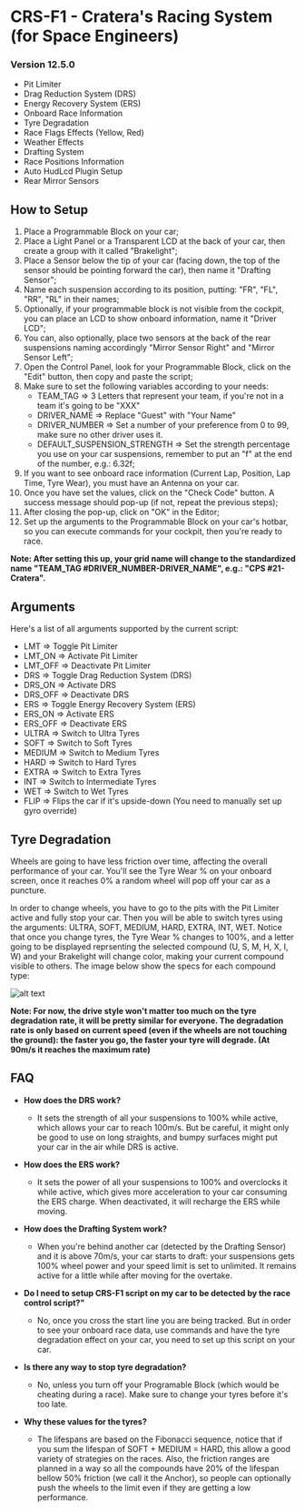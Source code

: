 # CRS-F1 - Cratera's Racing System (for Space Engineers)

### Version 12.5.0
- Pit Limiter
- Drag Reduction System (DRS)
- Energy Recovery System (ERS)
- Onboard Race Information
- Tyre Degradation
- Race Flags Effects (Yellow, Red)
- Weather Effects
- Drafting System
- Race Positions Information
- Auto HudLcd Plugin Setup
- Rear Mirror Sensors

## How to Setup
1. Place a Programmable Block on your car;
2. Place a Light Panel or a Transparent LCD at the back of your car, then create a group with it called "Brakelight";
3. Place a Sensor below the tip of your car (facing down, the top of the sensor should be pointing forward the car), then name it "Drafting Sensor";
4. Name each suspension according to its position, putting: "FR", "FL", "RR", "RL" in their names;
5. Optionally, if your programmable block is not visible from the cockpit, you can place an LCD to show onboard information, name it "Driver LCD";
6. You can, also optionally, place two sensors at the back of the rear suspensions naming accordingly "Mirror Sensor Right" and "Mirror Sensor Left";
7. Open the Control Panel, look for your Programmable Block, click on the "Edit" button, then copy and paste the script;
8. Make sure to set the following variables according to your needs:
   - TEAM_TAG => 3 Letters that represent your team, if you're not in a team it's going to be "XXX"
   - DRIVER_NAME => Replace "Guest" with "Your Name"
   - DRIVER_NUMBER => Set a number of your preference from 0 to 99, make sure no other driver uses it.
   - DEFAULT_SUSPENSION_STRENGTH => Set the strength percentage you use on your car suspensions, remember to put an "f" at the end of the number, e.g.: 6.32f;
9. If you want to see onboard race information (Current Lap, Position, Lap Time, Tyre Wear), you must have an Antenna on your car. 
10. Once you have set the values, click on the "Check Code" button. A success message should pop-up (if not, repeat the previous steps);
11. After closing the pop-up, click on "OK" in the Editor;
12. Set up the arguments to the Programmable Block on your car's hotbar, so you can execute commands for your cockpit, then you're ready to race.

**Note: After setting this up, your grid name will change to the standardized name "TEAM_TAG #DRIVER_NUMBER-DRIVER_NAME", e.g.: "CPS #21-Cratera".**

## Arguments
Here's a list of all arguments supported by the current script:
- LMT     => Toggle Pit Limiter
- LMT_ON  => Activate Pit Limiter
- LMT_OFF => Deactivate Pit Limiter
- DRS     => Toggle Drag Reduction System (DRS)
- DRS_ON  => Activate DRS
- DRS_OFF => Deactivate DRS
- ERS     => Toggle Energy Recovery System (ERS)
- ERS_ON  => Activate ERS
- ERS_OFF => Deactivate ERS
- ULTRA   => Switch to Ultra Tyres
- SOFT    => Switch to Soft Tyres
- MEDIUM  => Switch to Medium Tyres
- HARD    => Switch to Hard Tyres
- EXTRA   => Switch to Extra Tyres
- INT     => Switch to Intermediate Tyres
- WET     => Switch to Wet Tyres
- FLIP    => Flips the car if it's upside-down (You need to manually set up gyro override)

## Tyre Degradation
Wheels are going to have less friction over time, affecting the overall performance of your car. You'll see the Tyre Wear % on your onboard screen, once it reaches 0% a random wheel will pop off your car as a puncture.

In order to change wheels, you have to go to the pits with the Pit Limiter active and fully stop your car. Then you will be able to switch tyres using the arguments: ULTRA, SOFT, MEDIUM, HARD, EXTRA, INT, WET. Notice that once you change tyres, the Tyre Wear % changes to 100%, and a letter going to be displayed reprsenting the selected compound (U, S, M, H, X, I, W) and your Brakelight will change color, making your current compound visible to others. The image below show the specs for each compound type:

![alt text](https://i.imgur.com/MpU0WFL.png)

**Note: For now, the drive style won't matter too much on the tyre degradation rate, it will be pretty similar for everyone. The degradation rate is only based on current speed (even if the wheels are not touching the ground): the faster you go, the faster your tyre will degrade. (At 90m/s it reaches the maximum rate)**

## FAQ
- **How does the DRS work?**
  - It sets the strength of all your suspensions to 100% while active, which allows your car to reach 100m/s. But be careful, it might only be good to use on long straights, and bumpy surfaces might put your car in the air while DRS is active.
  
- **How does the ERS work?**
  - It sets the power of all your suspensions to 100% and overclocks it while active, which gives more acceleration to your car consuming the ERS charge. When deactivated, it will recharge the ERS while moving.
  
- **How does the Drafting System work?**
  - When you're behind another car (detected by the Drafting Sensor) and it is above 70m/s, your car starts to draft: your suspensions gets 100% wheel power and your speed limit is set to unlimited. It remains active for a little while after moving for the overtake.
  
- **Do I need to setup CRS-F1 script on my car to be detected by the race control script?"**
  - No, once you cross the start line you are being tracked. But in order to see your onboard race data, use commands and have the tyre degradation effect on your car, you need to set up this script on your car.
  
- **Is there any way to stop tyre degradation?**
  - No, unless you turn off your Programable Block (which would be cheating during a race). Make sure to change your tyres before it's too late.

- **Why these values for the tyres?**
  - The lifespans are based on the Fibonacci sequence, notice that if you sum the lifespan of SOFT + MEDIUM = HARD, this allow a good variety of strategies on the races. Also, the friction ranges are planned in a way so all the compounds have 20% of the lifespan bellow 50% friction (we call it the Anchor), so people can optionally push the wheels to the limit even if they are getting a low performance.
